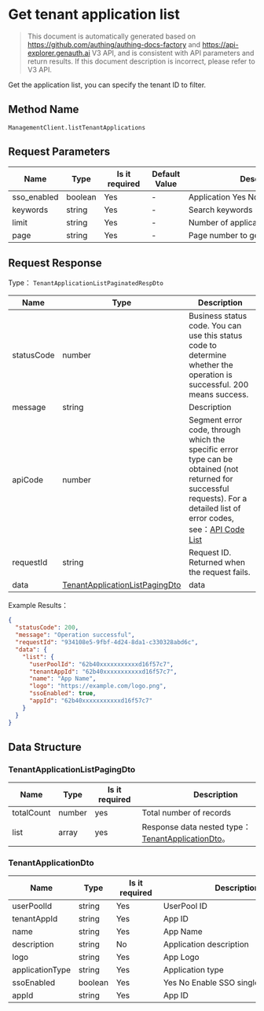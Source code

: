 # Get tenant application list

<!--
Warning ⚠️:
Do not modify this document directly,
https://github\.com/Authing/authing-docs-factory
Use this project to generate
-->

<LastUpdated />

> This document is automatically generated based on https://github.com/authing/authing-docs-factory and https://api-explorer.genauth.ai V3 API, and is consistent with API parameters and return results. If this document description is incorrect, please refer to V3 API.

Get the application list, you can specify the tenant ID to filter.

## Method Name

`ManagementClient.listTenantApplications`

## Request Parameters

| Name        | Type    | <div style="width:80px">Is it required</div> | <div style="width:60px">Default Value</div> | <div style="width:300px">Description</div> | <div style="width:200px">Example Value</div> |
| ----------- | ------- | -------------------------------------------- | ------------------------------------------- | ------------------------------------------ | -------------------------------------------- |
| sso_enabled | boolean | Yes                                          | -                                           | Application Yes No Join single sign-on     |                                              |
| keywords    | string  | Yes                                          | -                                           | Search keywords                            |                                              |
| limit       | string  | Yes                                          | -                                           | Number of applications to get per page     | `1`                                          |
| page        | string  | Yes                                          | -                                           | Page number to get the application list    | `1`                                          |

## Request Response

Type： `TenantApplicationListPaginatedRespDto`

| Name       | Type                                                                         | Description                                                                                                                                                                                                                                                                                                                                       |
| ---------- | ---------------------------------------------------------------------------- | ------------------------------------------------------------------------------------------------------------------------------------------------------------------------------------------------------------------------------------------------------------------------------------------------------------------------------------------------- |
| statusCode | number                                                                       | Business status code. You can use this status code to determine whether the operation is successful. 200 means success.                                                                                                                                                                                                                           |
| message    | string                                                                       | Description                                                                                                                                                                                                                                                                                                                                       |
| apiCode    | number                                                                       | Segment error code, through which the specific error type can be obtained (not returned for successful requests). For a detailed list of error codes, see：[API Code List](https://api-explorer.genauth.ai/?tag=group/%E5%BC%80%E5%8F%91%E5%87%86%E5%A4%87#tag/%E5%BC%80%E5%8F%91%E5%87%86%E5%A4%87/%E9%94%99%E8%AF%AF%E5%A4%84%E7%90%86/apiCode) |
| requestId  | string                                                                       | Request ID. Returned when the request fails.                                                                                                                                                                                                                                                                                                      |
| data       | <a href="#TenantApplicationListPagingDto">TenantApplicationListPagingDto</a> | data                                                                                                                                                                                                                                                                                                                                              |

Example Results：

```json
{
  "statusCode": 200,
  "message": "Operation successful",
  "requestId": "934108e5-9fbf-4d24-8da1-c330328abd6c",
  "data": {
    "list": {
      "userPoolId": "62b40xxxxxxxxxxxd16f57c7",
      "tenantAppId": "62b40xxxxxxxxxxxd16f57c7",
      "name": "App Name",
      "logo": "https://example.com/logo.png",
      "ssoEnabled": true,
      "appId": "62b40xxxxxxxxxxxd16f57c7"
    }
  }
}
```

## Data Structure

### <a id="TenantApplicationListPagingDto"></a> TenantApplicationListPagingDto

| Name       | Type   | <div style="width:80px">Is it required</div> | <div style="width:300px">Description</div>                                            | <div style="width:200px">Example Value</div> |
| ---------- | ------ | -------------------------------------------- | ------------------------------------------------------------------------------------- | -------------------------------------------- |
| totalCount | number | yes                                          | Total number of records                                                               |                                              |
| list       | array  | yes                                          | Response data nested type：<a href="#TenantApplicationDto">TenantApplicationDto</a>。 |                                              |

### <a id="TenantApplicationDto"></a> TenantApplicationDto

| Name            | Type    | <div style="width:80px">Is it required</div> | <div style="width:300px">Description</div> | <div style="width:200px">Example Value</div> |
| --------------- | ------- | -------------------------------------------- | ------------------------------------------ | -------------------------------------------- |
| userPoolId      | string  | Yes                                          | UserPool ID                                | `62b40xxxxxxxxxxxd16f57c7`                   |
| tenantAppId     | string  | Yes                                          | App ID                                     | `62b40xxxxxxxxxxxd16f57c7`                   |
| name            | string  | Yes                                          | App Name                                   | `App Name`                                   |
| description     | string  | No                                           | Application description                    |                                              |
| logo            | string  | Yes                                          | App Logo                                   | `https://example.com/logo.png`               |
| applicationType | string  | Yes                                          | Application type                           |                                              |
| ssoEnabled      | boolean | Yes                                          | Yes No Enable SSO single sign-on           | `true`                                       |
| appId           | string  | Yes                                          | App ID                                     | `62b40xxxxxxxxxxxd16f57c7`                   |
